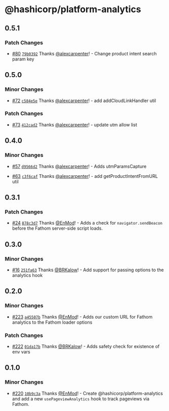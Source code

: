 # @hashicorp/platform-analytics

## 0.5.1

### Patch Changes

- [#80](https://github.com/hashicorp/web-platform-packages/pull/80) [`79b0392`](https://github.com/hashicorp/web-platform-packages/commit/79b03920a32efefd5cdddcb41889dfa7e543e041) Thanks [@alexcarpenter](https://github.com/alexcarpenter)! - Change product intent search param key

## 0.5.0

### Minor Changes

- [#72](https://github.com/hashicorp/web-platform-packages/pull/72) [`c584e5e`](https://github.com/hashicorp/web-platform-packages/commit/c584e5e8217e6f929d0e575e2fc6ce8dd27474cc) Thanks [@alexcarpenter](https://github.com/alexcarpenter)! - add addCloudLinkHandler util

### Patch Changes

- [#73](https://github.com/hashicorp/web-platform-packages/pull/73) [`412cad2`](https://github.com/hashicorp/web-platform-packages/commit/412cad2d04c92719ac24d150ffe282ffa5aafb57) Thanks [@alexcarpenter](https://github.com/alexcarpenter)! - update utm allow list

## 0.4.0

### Minor Changes

- [#57](https://github.com/hashicorp/web-platform-packages/pull/57) [`d9566d2`](https://github.com/hashicorp/web-platform-packages/commit/d9566d2940912e180631b67914210cf81f174278) Thanks [@alexcarpenter](https://github.com/alexcarpenter)! - Adds utmParamsCapture

* [#63](https://github.com/hashicorp/web-platform-packages/pull/63) [`c3f6caf`](https://github.com/hashicorp/web-platform-packages/commit/c3f6caf1d2884bf6db98abe27a8c68276af60e85) Thanks [@alexcarpenter](https://github.com/alexcarpenter)! - add getProductIntentFromURL util

## 0.3.1

### Patch Changes

- [#24](https://github.com/hashicorp/web-platform-packages/pull/24) [`878c3d7`](https://github.com/hashicorp/web-platform-packages/commit/878c3d794f10a9776aea7ed342b59e76a2d56a73) Thanks [@EnMod](https://github.com/EnMod)! - Adds a check for `navigator.sendBeacon` before the Fathom server-side script loads.

## 0.3.0

### Minor Changes

- [#16](https://github.com/hashicorp/web-platform-packages/pull/16) [`251fa63`](https://github.com/hashicorp/web-platform-packages/commit/251fa6317392f00124d3a221dbda2661284e8ea1) Thanks [@BRKalow](https://github.com/BRKalow)! - Add support for passing options to the analytics hook

## 0.2.0

### Minor Changes

- [#223](https://github.com/hashicorp/nextjs-scripts/pull/223) [`a45507b`](https://github.com/hashicorp/nextjs-scripts/commit/a45507b12f198b795af193c60527bc9270991e9c) Thanks [@EnMod](https://github.com/EnMod)! - Adds our custom URL for Fathom analytics to the Fathom loader options

### Patch Changes

- [#222](https://github.com/hashicorp/nextjs-scripts/pull/222) [`01da17b`](https://github.com/hashicorp/nextjs-scripts/commit/01da17bdc955237b9bfa8d503f4bcc4b1001b030) Thanks [@BRKalow](https://github.com/BRKalow)! - Adds safety check for existence of env vars

## 0.1.0

### Minor Changes

- [#220](https://github.com/hashicorp/nextjs-scripts/pull/220) [`10b9c3a`](https://github.com/hashicorp/nextjs-scripts/commit/10b9c3a9dd1156fd3d0321b0b3133ecb4c4edb48) Thanks [@EnMod](https://github.com/EnMod)! - Create @hashicorp/platform-analytics and add a new `usePageviewAnalytics` hook to track pageviews via Fathom.
